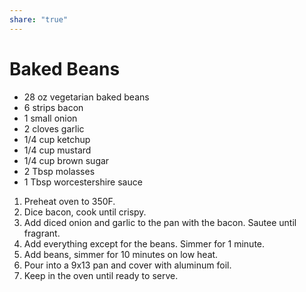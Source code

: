 ```yaml
---
share: "true"
---
```


# Baked Beans
- 28 oz vegetarian baked beans
- 6 strips bacon
- 1 small onion
- 2 cloves garlic
- 1/4 cup ketchup
- 1/4 cup mustard
- 1/4 cup brown sugar
- 2 Tbsp molasses
- 1 Tbsp worcestershire sauce

1. Preheat oven to 350F.
2. Dice bacon, cook until crispy.
3. Add diced onion and garlic to the pan with the bacon. Sautee until fragrant.
4. Add everything except for the beans. Simmer for 1 minute.
5. Add beans, simmer for 10 minutes on low heat.
6. Pour into a 9x13 pan and cover with aluminum foil.
7. Keep in the oven until ready to serve.